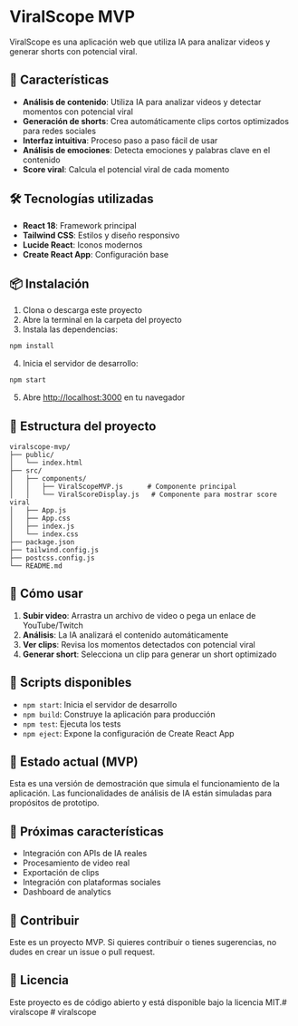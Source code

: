 # ViralScope MVP

ViralScope es una aplicación web que utiliza IA para analizar videos y generar shorts con potencial viral.

## 🚀 Características

- **Análisis de contenido**: Utiliza IA para analizar videos y detectar momentos con potencial viral
- **Generación de shorts**: Crea automáticamente clips cortos optimizados para redes sociales
- **Interfaz intuitiva**: Proceso paso a paso fácil de usar
- **Análisis de emociones**: Detecta emociones y palabras clave en el contenido
- **Score viral**: Calcula el potencial viral de cada momento

## 🛠️ Tecnologías utilizadas

- **React 18**: Framework principal
- **Tailwind CSS**: Estilos y diseño responsivo
- **Lucide React**: Iconos modernos
- **Create React App**: Configuración base

## 📦 Instalación

1. Clona o descarga este proyecto
2. Abre la terminal en la carpeta del proyecto
3. Instala las dependencias:

```bash
npm install
```

4. Inicia el servidor de desarrollo:

```bash
npm start
```

5. Abre [http://localhost:3000](http://localhost:3000) en tu navegador

## 📁 Estructura del proyecto

```
viralscope-mvp/
├── public/
│   └── index.html
├── src/
│   ├── components/
│   │   ├── ViralScopeMVP.js      # Componente principal
│   │   └── ViralScoreDisplay.js   # Componente para mostrar score viral
│   ├── App.js
│   ├── App.css
│   ├── index.js
│   └── index.css
├── package.json
├── tailwind.config.js
├── postcss.config.js
└── README.md
```

## 🎯 Cómo usar

1. **Subir video**: Arrastra un archivo de video o pega un enlace de YouTube/Twitch
2. **Análisis**: La IA analizará el contenido automáticamente
3. **Ver clips**: Revisa los momentos detectados con potencial viral
4. **Generar short**: Selecciona un clip para generar un short optimizado

## 🔧 Scripts disponibles

- `npm start`: Inicia el servidor de desarrollo
- `npm build`: Construye la aplicación para producción
- `npm test`: Ejecuta los tests
- `npm eject`: Expone la configuración de Create React App

## 📝 Estado actual (MVP)

Esta es una versión de demostración que simula el funcionamiento de la aplicación. Las funcionalidades de análisis de IA están simuladas para propósitos de prototipo.

## 🚧 Próximas características

- Integración con APIs de IA reales
- Procesamiento de video real
- Exportación de clips
- Integración con plataformas sociales
- Dashboard de analytics

## 🤝 Contribuir

Este es un proyecto MVP. Si quieres contribuir o tienes sugerencias, no dudes en crear un issue o pull request.

## 📄 Licencia

Este proyecto es de código abierto y está disponible bajo la licencia MIT.#   v i r a l s c o p e  
 #   v i r a l s c o p e  
 